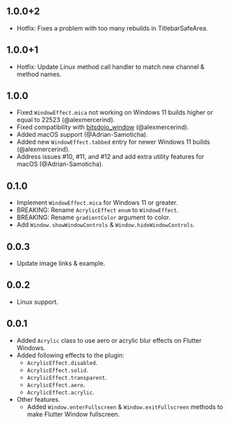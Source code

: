 ## 1.0.0+2

- Hotfix: Fixes a problem with too many rebuilds in TitlebarSafeArea.

## 1.0.0+1

- Hotfix: Update Linux method call handler to match new channel & method names.

## 1.0.0

- Fixed `WindowEffect.mica` not working on Windows 11 builds higher or equal to 22523 (@alexmercerind).
- Fixed compatibility with [bitsdojo_window](https://github.com/bitsdojo/bitsdojo_window) (@alexmercerind).
- Added macOS support (@Adrian-Samoticha).
- Added new `WindowEffect.tabbed` entry for newer Windows 11 builds (@alexmercerind).
- Address issues #10, #11, and #12 and add extra utility features for macOS (@Adrian-Samoticha).

## 0.1.0

- Implement `WindowEffect.mica` for Windows 11 or greater.
- BREAKING: Rename `AcrylicEffect` `enum` to `WindowEffect`.
- BREAKING: Rename `gradientColor` argument to color.
- Add `Window.showWindowControls` & `Window.hideWindowControls`.

## 0.0.3

- Update image links & example.

## 0.0.2

- Linux support.

## 0.0.1

- Added `Acrylic` class to use aero or acrylic blur effects on Flutter Windows.
- Added following effects to the plugin:
  - `AcrylicEffect.disabled`.
  - `AcrylicEffect.solid`.
  - `AcrylicEffect.transparent`.
  - `AcrylicEffect.aero`.
  - `AcrylicEffect.acrylic`.
- Other features.
  - Added `Window.enterFullscreen` & `Window.exitFullscreen` methods to make Flutter Window fullscreen.
